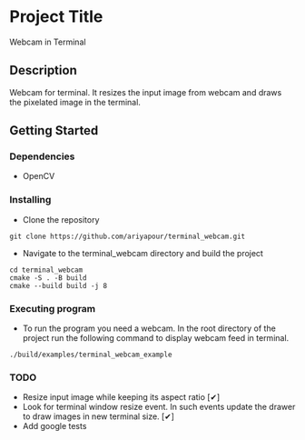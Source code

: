 # Project Title

Webcam in Terminal

## Description

Webcam for terminal. It resizes the input image from webcam and draws the pixelated image in the terminal.

## Getting Started

### Dependencies
* OpenCV

### Installing

* Clone the repository
```
git clone https://github.com/ariyapour/terminal_webcam.git
```
* Navigate to the terminal_webcam directory and build the project
```
cd terminal_webcam
cmake -S . -B build
cmake --build build -j 8
```

### Executing program

* To run the program you need a webcam. In the root directory of the project run the following command to display webcam feed in terminal.
```
./build/examples/terminal_webcam_example
```

### TODO
* Resize input image while keeping its aspect ratio [✔]
* Look for terminal window resize event. In such events update the drawer to draw images in new terminal size. [✔]
* Add google tests
